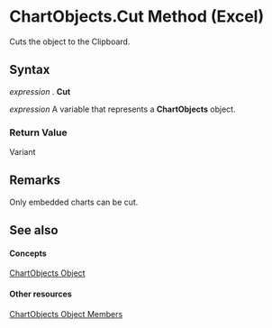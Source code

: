 
# ChartObjects.Cut Method (Excel)

Cuts the object to the Clipboard.


## Syntax

 _expression_ . **Cut**

 _expression_ A variable that represents a **ChartObjects** object.


### Return Value

Variant


## Remarks

Only embedded charts can be cut.


## See also


#### Concepts


[ChartObjects Object](67cf2d82-ed9b-b23d-836f-19b106bcc5ed.md)
#### Other resources


[ChartObjects Object Members](9b6cdfd7-0926-fff0-ecc1-ce1cef00ebee.md)
